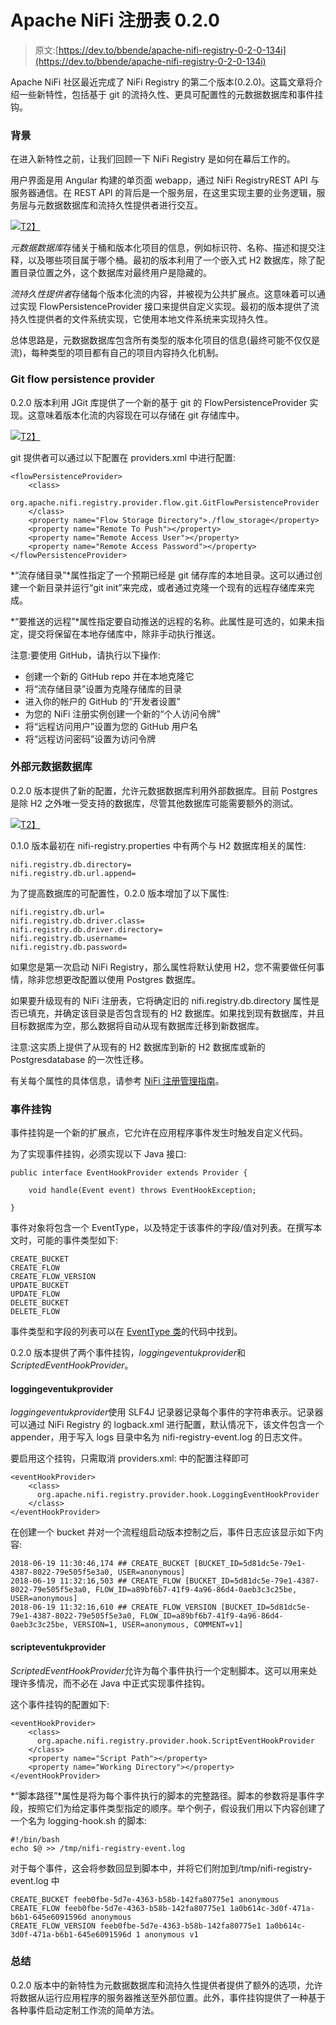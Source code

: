 # Apache NiFi 注册表 0.2.0

> 原文:[https://dev.to/bbende/apache-nifi-registry-0-2-0-134i](https://dev.to/bbende/apache-nifi-registry-0-2-0-134i)

Apache NiFi 社区最近完成了 NiFi Registry 的第二个版本(0.2.0)。这篇文章将介绍一些新特性，包括基于 git 的流持久性、更具可配置性的元数据数据库和事件挂钩。

### [](#background)背景

在进入新特性之前，让我们回顾一下 NiFi Registry 是如何在幕后工作的。

用户界面是用 Angular 构建的单页面 webapp，通过 NiFi RegistryREST API 与服务器通信。在 REST API 的背后是一个服务层，在这里实现主要的业务逻辑，服务层与元数据数据库和流持久性提供者进行交互。

[![](../Images/01937b4e39a522b24819ab1f42a0c090.png)T2】](https://res.cloudinary.com/practicaldev/image/fetch/s--QtHV7O3P--/c_limit%2Cf_auto%2Cfl_progressive%2Cq_auto%2Cw_880/http://bbende.github.io/assets/images/nifi-registry-0_2_0/01-architecture-original.png)

*元数据数据库*存储关于桶和版本化项目的信息，例如标识符、名称、描述和提交注释，以及哪些项目属于哪个桶。最初的版本利用了一个嵌入式 H2 数据库，除了配置目录位置之外，这个数据库对最终用户是隐藏的。

*流持久性提供者*存储每个版本化流的内容，并被视为公共扩展点。这意味着可以通过实现 FlowPersistenceProvider 接口来提供自定义实现。最初的版本提供了流持久性提供者的文件系统实现，它使用本地文件系统来实现持久性。

总体思路是，元数据数据库包含所有类型的版本化项目的信息(最终可能不仅仅是流)，每种类型的项目都有自己的项目内容持久化机制。

### Git flow persistence provider

0.2.0 版本利用 JGit 库提供了一个新的基于 git 的 FlowPersistenceProvider 实现。这意味着版本化流的内容现在可以存储在 git 存储库中。

[![](../Images/a6d07ef80fd660728a68e11738cdaea9.png)T2】](https://res.cloudinary.com/practicaldev/image/fetch/s--JRnyXeGi--/c_limit%2Cf_auto%2Cfl_progressive%2Cq_auto%2Cw_880/http://bbende.github.io/assets/images/nifi-registry-0_2_0/02-architecture-git.png)

git 提供者可以通过以下配置在 providers.xml 中进行配置:

```
<flowPersistenceProvider>
    <class>
      org.apache.nifi.registry.provider.flow.git.GitFlowPersistenceProvider
    </class>
    <property name="Flow Storage Directory">./flow_storage</property>
    <property name="Remote To Push"></property>
    <property name="Remote Access User"></property>
    <property name="Remote Access Password"></property>
</flowPersistenceProvider> 
```

*“流存储目录”*属性指定了一个预期已经是 git 储存库的本地目录。这可以通过创建一个新目录并运行“git init”来完成，或者通过克隆一个现有的远程存储库来完成。

*“要推送的远程”*属性指定要自动推送的远程的名称。此属性是可选的，如果未指定，提交将保留在本地存储库中，除非手动执行推送。

注意:要使用 GitHub，请执行以下操作:

*   创建一个新的 GitHub repo 并在本地克隆它
*   将“流存储目录”设置为克隆存储库的目录
*   进入你的帐户的 GitHub 的“开发者设置”
*   为您的 NiFi 注册实例创建一个新的“个人访问令牌”
*   将“远程访问用户”设置为您的 GitHub 用户名
*   将“远程访问密码”设置为访问令牌

### [](#external-metadata-database)外部元数据数据库

0.2.0 版本提供了新的配置，允许元数据数据库利用外部数据库。目前 Postgres 是除 H2 之外唯一受支持的数据库，尽管其他数据库可能需要额外的测试。

[![](../Images/a97096c57663f41d53aeb212a498477c.png)T2】](https://res.cloudinary.com/practicaldev/image/fetch/s--UtuYtBQK--/c_limit%2Cf_auto%2Cfl_progressive%2Cq_auto%2Cw_880/http://bbende.github.io/assets/images/nifi-registry-0_2_0/03-architecture-postgres.png)

0.1.0 版本最初在 nifi-registry.properties 中有两个与 H2 数据库相关的属性:

```
nifi.registry.db.directory=
nifi.registry.db.url.append= 
```

为了提高数据库的可配置性，0.2.0 版本增加了以下属性:

```
nifi.registry.db.url=
nifi.registry.db.driver.class=
nifi.registry.db.driver.directory=
nifi.registry.db.username=
nifi.registry.db.password= 
```

如果您是第一次启动 NiFi Registry，那么属性将默认使用 H2，您不需要做任何事情，除非您想更改配置以使用 Postgres 数据库。

如果要升级现有的 NiFi 注册表，它将确定旧的 nifi.registry.db.directory 属性是否已填充，并确定该目录是否包含现有的 H2 数据库。如果找到现有数据库，并且目标数据库为空，那么数据将自动从现有数据库迁移到新数据库。

注意:这实质上提供了从现有的 H2 数据库到新的 H2 数据库或新的 Postgresdatabase 的一次性迁移。

有关每个属性的具体信息，请参考 [NiFi 注册管理指南](https://nifi.apache.org/docs/nifi-registry-docs/index.html)。

### [](#event-hooks)事件挂钩

事件挂钩是一个新的扩展点，它允许在应用程序事件发生时触发自定义代码。

为了实现事件挂钩，必须实现以下 Java 接口:

```
public interface EventHookProvider extends Provider {

    void handle(Event event) throws EventHookException;

} 
```

事件对象将包含一个 EventType，以及特定于该事件的字段/值对列表。在撰写本文时，可能的事件类型如下:

```
CREATE_BUCKET
CREATE_FLOW
CREATE_FLOW_VERSION
UPDATE_BUCKET
UPDATE_FLOW
DELETE_BUCKET
DELETE_FLOW 
```

事件类型和字段的列表可以在 [EventType 类](https://github.com/apache/nifi-registry/blob/master/nifi-registry-provider-api/src/main/java/org/apache/nifi/registry/hook/EventType.java)的代码中找到。

0.2.0 版本提供了两个事件挂钩，*loggingeventukprovider*和*ScriptedEventHookProvider*。

#### loggingeventukprovider

*loggingeventukprovider*使用 SLF4J 记录器记录每个事件的字符串表示。记录器可以通过 NiFi Registry 的 logback.xml 进行配置，默认情况下，该文件包含一个 appender，用于写入 logs 目录中名为 nifi-registry-event.log 的日志文件。

要启用这个挂钩，只需取消 providers.xml:
中的配置注释即可

```
<eventHookProvider>
    <class>
      org.apache.nifi.registry.provider.hook.LoggingEventHookProvider
    </class>
</eventHookProvider> 
```

在创建一个 bucket 并对一个流程组启动版本控制之后，事件日志应该显示如下内容:

```
2018-06-19 11:30:46,174 ## CREATE_BUCKET [BUCKET_ID=5d81dc5e-79e1-4387-8022-79e505f5e3a0, USER=anonymous]
2018-06-19 11:32:16,503 ## CREATE_FLOW [BUCKET_ID=5d81dc5e-79e1-4387-8022-79e505f5e3a0, FLOW_ID=a89bf6b7-41f9-4a96-86d4-0aeb3c3c25be, USER=anonymous]
2018-06-19 11:32:16,610 ## CREATE_FLOW_VERSION [BUCKET_ID=5d81dc5e-79e1-4387-8022-79e505f5e3a0, FLOW_ID=a89bf6b7-41f9-4a96-86d4-0aeb3c3c25be, VERSION=1, USER=anonymous, COMMENT=v1] 
```

#### scripteventukprovider

*ScriptedEventHookProvider*允许为每个事件执行一个定制脚本。这可以用来处理许多情况，而不必在 Java 中正式实现事件挂钩。

这个事件挂钩的配置如下:

```
<eventHookProvider>
    <class>
      org.apache.nifi.registry.provider.hook.ScriptEventHookProvider
    </class>
    <property name="Script Path"></property>
    <property name="Working Directory"></property>
</eventHookProvider> 
```

*“脚本路径”*属性是将为每个事件执行的脚本的完整路径。脚本的参数将是事件字段，按照它们为给定事件类型指定的顺序。举个例子，假设我们用以下内容创建了一个名为 logging-hook.sh 的脚本:

```
#!/bin/bash
echo $@ >> /tmp/nifi-registry-event.log 
```

对于每个事件，这会将参数回显到脚本中，并将它们附加到/tmp/nifi-registry-event.log 中

```
CREATE_BUCKET feeb0fbe-5d7e-4363-b58b-142fa80775e1 anonymous
CREATE_FLOW feeb0fbe-5d7e-4363-b58b-142fa80775e1 1a0b614c-3d0f-471a-b6b1-645e6091596d anonymous
CREATE_FLOW_VERSION feeb0fbe-5d7e-4363-b58b-142fa80775e1 1a0b614c-3d0f-471a-b6b1-645e6091596d 1 anonymous v1 
```

### [](#summary)总结

0.2.0 版本中的新特性为元数据数据库和流持久性提供者提供了额外的选项，允许将数据从运行应用程序的服务器推送至外部位置。此外，事件挂钩提供了一种基于各种事件启动定制工作流的简单方法。